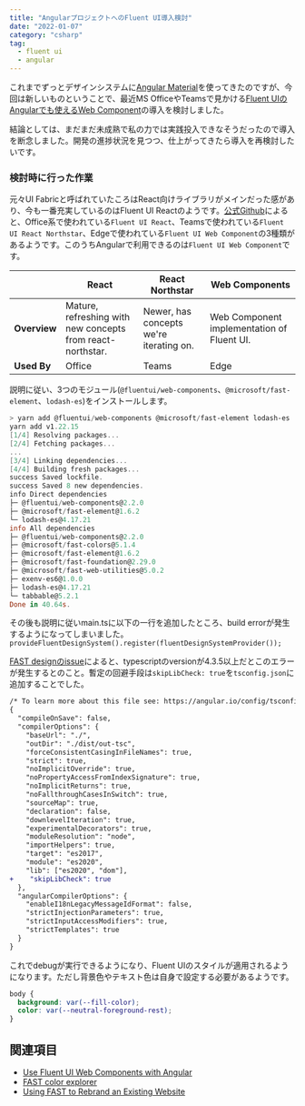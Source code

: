 ```yaml
---
title: "AngularプロジェクトへのFluent UI導入検討"
date: "2022-01-07"
category: "csharp"
tag:
  - fluent ui
  - angular
---
```


これまでずっとデザインシステムに[Angular Material](https://material.angular.io/)を使ってきたのですが、今回は新しいものということで、最近MS OfficeやTeamsで見かける[Fluent UIのAngularでも使えるWeb Component](https://docs.microsoft.com/en-us/fluent-ui/web-components/integrations/angular)の導入を検討しました。

結論としては、まだまだ未成熟で私の力では実践投入できなそうだったので導入を断念しました。開発の進捗状況を見つつ、仕上がってきたら導入を再検討したいです。

### 検討時に行った作業

元々UI Fabricと呼ばれていたころはReact向けライブラリがメインだった感があり、今も一番充実しているのはFluent UI Reactのようです。[公式Github](https://github.com/microsoft/fluentui)によると、Office系で使われている`Fluent UI React`、Teamsで使われている`Fluent UI React Northstar`、Edgeで使われている`Fluent UI Web Component`の3種類があるようです。このうちAngularで利用できるのは`Fluent UI Web Component`です。

|   | React | React Northstar | Web Components |
|---| ----- | --------------- | -------------- |
| **Overview**    | Mature, refreshing with new concepts from react-northstar. | Newer, has concepts we're iterating on. | Web Component implementation of Fluent UI. |
| **Used By**     | Office| Teams | Edge |

説明に従い、3つのモジュール(`@fluentui/web-components`、`@microsoft/fast-element`、`lodash-es`)をインストールします。

``` powershell
> yarn add @fluentui/web-components @microsoft/fast-element lodash-es
yarn add v1.22.15
[1/4] Resolving packages...
[2/4] Fetching packages...
...
[3/4] Linking dependencies...
[4/4] Building fresh packages...
success Saved lockfile.
success Saved 8 new dependencies.
info Direct dependencies
├─ @fluentui/web-components@2.2.0
├─ @microsoft/fast-element@1.6.2
└─ lodash-es@4.17.21
info All dependencies
├─ @fluentui/web-components@2.2.0
├─ @microsoft/fast-colors@5.1.4
├─ @microsoft/fast-element@1.6.2
├─ @microsoft/fast-foundation@2.29.0
├─ @microsoft/fast-web-utilities@5.0.2
├─ exenv-es6@1.0.0
├─ lodash-es@4.17.21
└─ tabbable@5.2.1
Done in 40.64s.
```

その後も説明に従いmain.tsに以下の一行を追加したところ、build errorが発生するようになってしまいました。
`provideFluentDesignSystem().register(fluentDesignSystemProvider());`

[FAST designのissue](https://github.com/microsoft/fast/issues/5198)によると、typescriptのversionが4.3.5以上だとこのエラーが発生するとのこと。暫定の回避手段は`skipLibCheck: true`を`tsconfig.json`に追加することでした。

``` diff
/* To learn more about this file see: https://angular.io/config/tsconfig. */
{
  "compileOnSave": false,
  "compilerOptions": {
    "baseUrl": "./",
    "outDir": "./dist/out-tsc",
    "forceConsistentCasingInFileNames": true,
    "strict": true,
    "noImplicitOverride": true,
    "noPropertyAccessFromIndexSignature": true,
    "noImplicitReturns": true,
    "noFallthroughCasesInSwitch": true,
    "sourceMap": true,
    "declaration": false,
    "downlevelIteration": true,
    "experimentalDecorators": true,
    "moduleResolution": "node",
    "importHelpers": true,
    "target": "es2017",
    "module": "es2020",
    "lib": ["es2020", "dom"],
+    "skipLibCheck": true
  },
  "angularCompilerOptions": {
    "enableI18nLegacyMessageIdFormat": false,
    "strictInjectionParameters": true,
    "strictInputAccessModifiers": true,
    "strictTemplates": true
  }
}
```

これでdebugが実行できるようになり、Fluent UIのスタイルが適用されるようになります。ただし背景色やテキスト色は自身で設定する必要があるようです。

``` css
body {
  background: var(--fill-color);
  color: var(--neutral-foreground-rest);
}
```

## 関連項目

- [Use Fluent UI Web Components with Angular](https://docs.microsoft.com/en-us/fluent-ui/web-components/integrations/angular)
- [FAST color explorer](https://color.fast.design/)
- [Using FAST to Rebrand an Existing Website](https://github.com/microsoft/fast/tree/master/examples/site-rebrand-tutorial)
